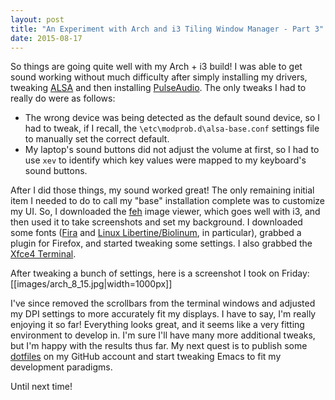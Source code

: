 ```yaml
---
layout: post
title: "An Experiment with Arch and i3 Tiling Window Manager - Part 3"
date: 2015-08-17
---
```


So things are going quite well with my Arch + i3 build! I was able to get sound working without much difficulty
after simply installing my drivers, tweaking [ALSA](http://www.alsa-project.org/main/index.php/Main_Page) and
then installing [PulseAudio](http://www.freedesktop.org/wiki/Software/PulseAudio/). The only tweaks I had to really
do were as follows:

  * The wrong device was being detected as the default sound device, so I had to tweak, if I recall, the
  `\etc\modprob.d\alsa-base.conf` settings file to manually set the correct default.
  * My laptop's sound buttons did not adjust the volume at first, so I had to use `xev` to identify which key values
  were mapped to my keyboard's sound buttons.
  
After I did those things, my sound worked great! The only remaining initial item I needed to do to call my "base"
installation complete was to customize my UI. So, I downloaded the [feh](http://feh.finalrewind.org/) image
viewer, which goes well with i3, and then used it to take screenshots and set my background. I downloaded some
fonts ([Fira](https://mozilla.github.io/Fira/) and [Linux Libertine/Biolinum](http://www.linuxlibertine.org/), in 
particular), grabbed a plugin for Firefox, and started tweaking some settings. I also grabbed the 
[Xfce4 Terminal](http://docs.xfce.org/apps/terminal/advanced).

After tweaking a bunch of settings, here is a screenshot I took on Friday:
[[images/arch_8_15.jpg|width=1000px]]

I've since removed the scrollbars from the terminal windows and adjusted my DPI settings to more accurately fit my
displays. I have to say, I'm really enjoying it so far! Everything looks great, and it seems like a very fitting
environment to develop in. I'm sure I'll have many more additional tweaks, but I'm happy with the results thus far.
My next quest is to publish some [dotfiles](https://dotfiles.github.io/) on my GitHub account and start tweaking
Emacs to fit my development paradigms. 

Until next time!
